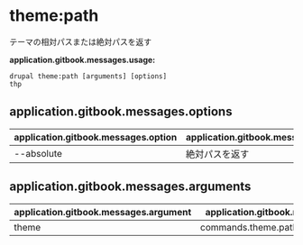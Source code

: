 # theme:path
テーマの相対パスまたは絶対パスを返す

**application.gitbook.messages.usage:**
```
drupal theme:path [arguments] [options]
thp
```

## application.gitbook.messages.options
application.gitbook.messages.option | application.gitbook.messages.details
-------|-------------
--absolute | 絶対パスを返す

## application.gitbook.messages.arguments
application.gitbook.messages.argument | application.gitbook.messages.details
---------|-------------
theme | commands.theme.path.arguments.theme
